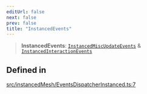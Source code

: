 ```yaml
---
editUrl: false
next: false
prev: false
title: "InstancedEvents"
---
```


> **InstancedEvents**: [`InstancedMiscUpdateEvents`](/three.ez/api/type-aliases/instancedmiscupdateevents/) & [`InstancedInteractionEvents`](/three.ez/api/type-aliases/instancedinteractionevents/)

## Defined in

[src/instancedMesh/EventsDispatcherInstanced.ts:7](https://github.com/agargaro/three.ez/blob/6a659b7871154988e88d8973e76bf92863e7cc6e/src/instancedMesh/EventsDispatcherInstanced.ts#L7)
